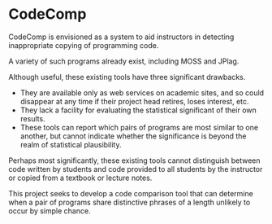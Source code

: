 # CodeComp
CodeComp is envisioned as a system to aid instructors in detecting inappropriate copying of programming code.

A variety of such programs already exist, including MOSS and JPlag.

Although useful, these existing tools have three significant drawbacks.

* They are available only as web services on academic sites, and so could disappear at any time if their project head retires, loses interest, etc.
* They lack a facility for evaluating the statistical significant of their own results.
* These tools can report which pairs of programs are most similar to one another, but cannot indicate whether the significance is beyond the realm of statistical plausibility.

Perhaps most significantly, these existing tools cannot distinguish between code written by students and code provided to all students by the instructor or copied from a textbook or lecture notes.

This project seeks to develop a code comparison tool that can determine when a pair of programs share distinctive phrases of a length unlikely to occur by simple chance.